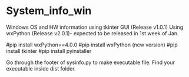 # System_info_win
Windows OS and HW information using tkinter GUI (Release v1.0.1)
Using wxPython (Release v2.0.1)- expected to be released in 1st week of Jan.

#pip install wxPython==4.0.0
#pip install wxPython (new version)
#pip install tkinter
#pip install pyinstaller

Go through the footer of sysinfo.py to make executable file. Find your executable inside dist folder.
